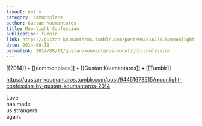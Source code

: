 ```yaml
---
layout: entry
category: commonplace
author: Gustan Koumantaros
title: Moonlight Confession
publication: Tumblr
link: https://gustan-koumantaros.tumblr.com/post/94451673515/moonlight-confession-by-gustan-koumantaros-2014
date: 2014-08-11
permalink: 2014/08/11/gustan-koumantaros-moonlight-confession
---
```


[[2014]] • [[commonplace]] • [[Gustan Koumantaros]] • [[Tumblr]]

https://gustan-koumantaros.tumblr.com/post/94451673515/moonlight-confession-by-gustan-koumantaros-2014

Love
<br>has made
<br>us strangers
<br>again.   